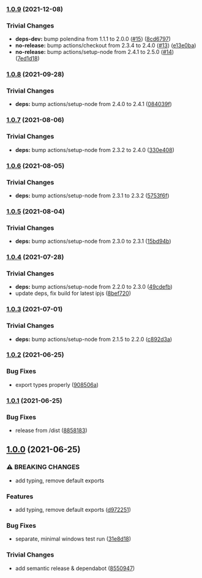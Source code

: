 ### [1.0.9](https://github.com/rvagg/js-ipld-schema-describer/compare/v1.0.8...v1.0.9) (2021-12-08)


### Trivial Changes

* **deps-dev:** bump polendina from 1.1.1 to 2.0.0 ([#15](https://github.com/rvagg/js-ipld-schema-describer/issues/15)) ([8cd6797](https://github.com/rvagg/js-ipld-schema-describer/commit/8cd679789a72da057d2a199437bb4c00f4db22d9))
* **no-release:** bump actions/checkout from 2.3.4 to 2.4.0 ([#13](https://github.com/rvagg/js-ipld-schema-describer/issues/13)) ([e13e0ba](https://github.com/rvagg/js-ipld-schema-describer/commit/e13e0baeb5e968645405536e36637c3e4774ca37))
* **no-release:** bump actions/setup-node from 2.4.1 to 2.5.0 ([#14](https://github.com/rvagg/js-ipld-schema-describer/issues/14)) ([7ed1d18](https://github.com/rvagg/js-ipld-schema-describer/commit/7ed1d1828be472f6d2ba776455574ef69369b1d3))

### [1.0.8](https://github.com/rvagg/js-ipld-schema-describer/compare/v1.0.7...v1.0.8) (2021-09-28)


### Trivial Changes

* **deps:** bump actions/setup-node from 2.4.0 to 2.4.1 ([084039f](https://github.com/rvagg/js-ipld-schema-describer/commit/084039f58353295647bf983b381825903a380f5c))

### [1.0.7](https://github.com/rvagg/js-ipld-schema-describer/compare/v1.0.6...v1.0.7) (2021-08-06)


### Trivial Changes

* **deps:** bump actions/setup-node from 2.3.2 to 2.4.0 ([330e408](https://github.com/rvagg/js-ipld-schema-describer/commit/330e4086ffd73ef7c3d42ae95457d1c530ad4edd))

### [1.0.6](https://github.com/rvagg/js-ipld-schema-describer/compare/v1.0.5...v1.0.6) (2021-08-05)


### Trivial Changes

* **deps:** bump actions/setup-node from 2.3.1 to 2.3.2 ([5753f6f](https://github.com/rvagg/js-ipld-schema-describer/commit/5753f6f0490f29c23029b1a1e843f983d453d255))

### [1.0.5](https://github.com/rvagg/js-ipld-schema-describer/compare/v1.0.4...v1.0.5) (2021-08-04)


### Trivial Changes

* **deps:** bump actions/setup-node from 2.3.0 to 2.3.1 ([15bd94b](https://github.com/rvagg/js-ipld-schema-describer/commit/15bd94b2c7a34772db02cabbc3515789b2197ac8))

### [1.0.4](https://github.com/rvagg/js-ipld-schema-describer/compare/v1.0.3...v1.0.4) (2021-07-28)


### Trivial Changes

* **deps:** bump actions/setup-node from 2.2.0 to 2.3.0 ([49cdefb](https://github.com/rvagg/js-ipld-schema-describer/commit/49cdefbfdcaef6e32b49bbaf45a71eeca7a798ab))
* update deps, fix build for latest ipjs ([8bef720](https://github.com/rvagg/js-ipld-schema-describer/commit/8bef72014021f91012beed570d6bc17fbc5179b1))

### [1.0.3](https://github.com/rvagg/js-ipld-schema-describer/compare/v1.0.2...v1.0.3) (2021-07-01)


### Trivial Changes

* **deps:** bump actions/setup-node from 2.1.5 to 2.2.0 ([c892d3a](https://github.com/rvagg/js-ipld-schema-describer/commit/c892d3a620b6a17fabedf1a0b4a28622af583ec6))

### [1.0.2](https://github.com/rvagg/js-ipld-schema-describer/compare/v1.0.1...v1.0.2) (2021-06-25)


### Bug Fixes

* export types properly ([908506a](https://github.com/rvagg/js-ipld-schema-describer/commit/908506a4aa750aca1f424d79ce48cf01c3724d3a))

### [1.0.1](https://github.com/rvagg/js-ipld-schema-describer/compare/v1.0.0...v1.0.1) (2021-06-25)


### Bug Fixes

* release from /dist ([8858183](https://github.com/rvagg/js-ipld-schema-describer/commit/8858183f2d02873845216f403927a87cf5b00f62))

## [1.0.0](https://github.com/rvagg/js-ipld-schema-describer/compare/v0.0.0...v1.0.0) (2021-06-25)


### ⚠ BREAKING CHANGES

* add typing, remove default exports

### Features

* add typing, remove default exports ([d972251](https://github.com/rvagg/js-ipld-schema-describer/commit/d9722514c1d6266e19c6022c97b02e62109cdd49))


### Bug Fixes

* separate, minimal windows test run ([31e8d18](https://github.com/rvagg/js-ipld-schema-describer/commit/31e8d18e839321aee37c8ce4f30feea6d49957b5))


### Trivial Changes

* add semantic release & dependabot ([8550947](https://github.com/rvagg/js-ipld-schema-describer/commit/85509479408b2cfbc0f3b2353ed617844c23add9))
